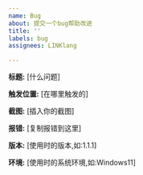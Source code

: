 ```yaml
---
name: Bug
about: 提交一个bug帮助改进
title: ''
labels: bug
assignees: LINKlang

---
```


**标题:** [什么问题]

**触发位置:** [在哪里触发的]

**截图:** [插入你的截图]

**报错:** [复制报错到这里]

**版本:** [使用时的版本,如:1.1.1]

**环境:** [使用时的系统环境,如:Windows11]
